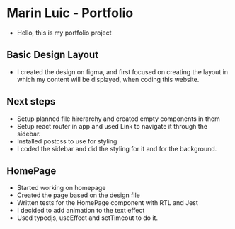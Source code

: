 # Marin Luic - Portfolio

- Hello, this is my portfolio project

## Basic Design Layout

- I created the design on figma, and first focused on creating the layout in which my content will be displayed,
  when coding this website.

## Next steps

- Setup planned file hirerarchy and created empty components in them
- Setup react router in app and used Link to navigate it through the sidebar.
- Installed postcss to use for styling
- I coded the sidebar and did the styling for it and for the background.

## HomePage

- Started working on homepage
- Created the page based on the design file
- Written tests for the HomePage component with RTL and Jest
- I decided to add animation to the text effect
- Used typedjs, useEffect and setTimeout to do it.
